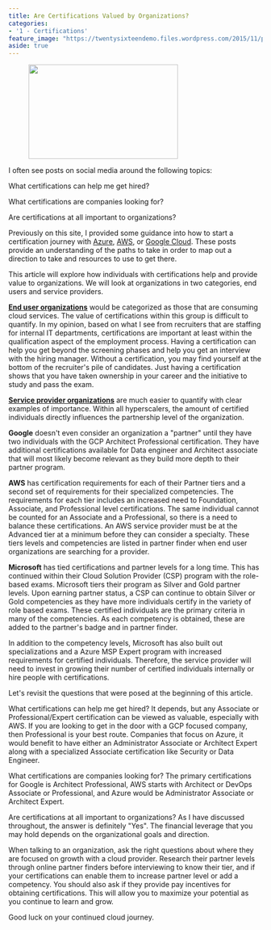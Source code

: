 ```yaml
---
title: Are Certifications Valued by Organizations?
categories:
- '1 - Certifications'
feature_image: "https://twentysixteendemo.files.wordpress.com/2015/11/post.png"
aside: true
---
```



<figure class="wp-block-image size-large is-resized"><img src="https://captainhyperscaler.files.wordpress.com/2019/10/multi-cloud2.png?w=282" alt="" class="wp-image-125" width="296" height="187"/></figure>


I often see posts on social media around the following topics:

What certifications can help me get hired?

What certifications are companies looking for?

Are certifications at all important to organizations?

Previously on this site, I provided some guidance into how to start a certification journey with <a rel="noreferrer noopener" aria-label="Azure (opens in a new tab)" href="https://captainhyperscaler.github.io/2020/01/28/where-do-i-start-with-the-cloud-part-1-microsoft-azure/" target="_blank">Azure</a>, <a rel="noreferrer noopener" aria-label="AWS (opens in a new tab)" href="https://captainhyperscaler.github.io/2020/01/29/where-do-i-start-with-the-cloud-part-2-amazon-web-services/" target="_blank">AWS</a>, or <a rel="noreferrer noopener" aria-label="Google Cloud (opens in a new tab)" href="https://captainhyperscaler.github.io/2020/01/30/where-do-i-start-with-the-cloud-part-3-google-cloud-platform/" target="_blank">Google Cloud</a>.   These posts provide an understanding of the paths to take in order to map out a direction to take and resources to use to get there. 

This article will explore how individuals with certifications help and provide value to organizations. We will look at organizations in two categories, end users and service providers. 

<span style="text-decoration:underline;"><strong>End user organizations</strong></span> would be categorized as those that are consuming cloud services. The value of certifications within this group is difficult to quantify. In my opinion, based on what I see from recruiters that are staffing for internal IT departments, certifications are important at least within the qualification aspect of the employment process. Having a certification can help you get beyond the screening phases and help you get an interview with the hiring manager. Without a certification, you may find yourself at the bottom of the recruiter's pile of candidates. Just having a certification shows that you have taken ownership in your career and the initiative to study and pass the exam. 

<span style="text-decoration:underline;"><strong>Service provider organizations</strong></span> are much easier to quantify with clear examples of importance. Within all hyperscalers, the amount of certified individuals directly influences the partnership level of the organization.

<strong>Google</strong> doesn't even consider an organization a "partner" until they have two individuals with the GCP Architect Professional certification. They have additional certifications available for Data engineer and Architect associate that will most likely become relevant as they build more depth to their partner program. 

<strong>AWS</strong> has certification requirements for each of their Partner tiers and a second set of requirements for their specialized competencies. The requirements for each tier includes an increased need to Foundation, Associate, and Professional level certifications. The same individual cannot be counted for an Associate and a Professional, so there is a need to balance these certifications. An AWS service provider must be at the Advanced tier at a minimum before they can consider a specialty. These tiers levels and competencies are listed in partner finder when end user organizations are searching for a provider. 

<strong>Microsoft</strong> has tied certifications and partner levels for a long time. This has continued within their Cloud Solution Provider (CSP) program with the role-based exams. Microsoft tiers their program as Silver and Gold partner levels. Upon earning partner status, a CSP can continue to obtain Silver or Gold competencies as they have more individuals certify in the variety of role based exams. These certified individuals are the primary criteria in many of the competencies. As each competency is obtained, these are added to the partner's badge and in partner finder. 

In addition to the competency levels, Microsoft has also built out specializations and a Azure MSP Expert program with increased requirements for certified individuals. Therefore, the service provider will need to invest in growing their number of certified individuals internally or hire people with certifications. 

Let's revisit the questions that were posed at the beginning of this article. 

What certifications can help me get hired?  It depends, but any Associate or Professional/Expert certification can be viewed as valuable, especially with AWS. If you are looking to get in the door with a GCP focused company, then Professional is your best route. Companies that focus on Azure, it would benefit to have either an Administrator Associate or Architect Expert along with a specialized Associate certification like Security or Data Engineer. 

What certifications are companies looking for?  The primary certifications for Google is Architect Professional, AWS starts with Architect or DevOps Associate or Professional, and Azure would be Administrator Associate or Architect Expert. 

Are certifications at all important to organizations? As I have discussed throughout, the answer is definitely "Yes". The financial leverage that you may hold depends on the organizational goals and direction. 

When talking to an organization, ask the right questions about where they are focused on growth with a cloud provider. Research their partner levels through online partner finders before interviewing to know their tier, and if your certifications can enable them to increase partner level or add a competency.  You should also ask if they provide pay incentives for obtaining certifications. This will allow you to maximize your potential as you continue to learn and grow. 

Good luck on your continued cloud journey. 
